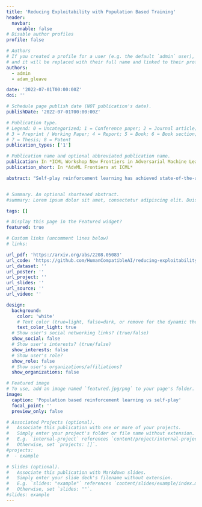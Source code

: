 ```yaml
---
title: 'Reducing Exploitability with Population Based Training'
header:
  navbar:
    enable: false
# Disable author profiles
profile: false

# Authors
# If you created a profile for a user (e.g. the default `admin` user), write the username (folder name) here
# and it will be replaced with their full name and linked to their profile.
authors:
  - admin
  - adam_gleave

date: '2022-07-01T00:00:00Z'
doi: ''

# Schedule page publish date (NOT publication's date).
publishDate: '2022-07-01T00:00:00Z'

# Publication type.
# Legend: 0 = Uncategorized; 1 = Conference paper; 2 = Journal article;
# 3 = Preprint / Working Paper; 4 = Report; 5 = Book; 6 = Book section;
# 7 = Thesis; 8 = Patent
publication_types: ['1']

# Publication name and optional abbreviated publication name.
publication: In *ICML Workshop New Frontiers in Adversarial Machine Learning at ICML 2022*
publication_short: In *AdvML Frontiers at ICML*

abstract: "Self-play reinforcement learning has achieved state-of-the-art, and often superhuman, performance in a variety of zero-sum games. Yet prior work has found that policies that are highly capable against regular opponents can fail catastrophically against *adversarial policies*: an opponent trained explicitly against the victim. Prior defenses using adversarial training were able to make the victim robust to a specific adversary, but the victim remained vulnerable to new ones. We conjecture this limitation was due to insufficient *diversity* of adversaries seen during training. We propose a defense using population based training to pit the victim against a range of opponents. We evaluate this defense's robustness against new adversaries in two low-dimensional environments. We find that our defense increases robustness against adversaries and show that robustness is correlated with the size of the opponent population."


# Summary. An optional shortened abstract.
#summary: Lorem ipsum dolor sit amet, consectetur adipiscing elit. Duis posuere tellus ac convallis placerat. Proin tincidunt magna sed ex sollicitudin condimentum.

tags: []

# Display this page in the Featured widget?
featured: true

# Custom links (uncomment lines below)
# links:

url_pdf: 'https://arxiv.org/abs/2208.05083'
url_code: 'https://github.com/HumanCompatibleAI/reducing-exploitability'
url_dataset: ''
url_poster: ''
url_project: ''
url_slides: ''
url_source: ''
url_video: ''

design:
  background:
    color: 'white'
    # Text color (true=light, false=dark, or remove for the dynamic theme color). 
    text_color_light: true
  # Show user's social networking links? (true/false)
  show_social: false
  # Show user's interests? (true/false)
  show_interests: false
  # Show user's role?
  show_role: false
  # Show user's organizations/affiliations?
  show_organizations: false

# Featured image
# To use, add an image named `featured.jpg/png` to your page's folder.
image:
  caption: 'Population based reinforcement learning vs self-play'
  focal_point: ''
  preview_only: false

# Associated Projects (optional).
#   Associate this publication with one or more of your projects.
#   Simply enter your project's folder or file name without extension.
#   E.g. `internal-project` references `content/project/internal-project/index.md`.
#   Otherwise, set `projects: []`.
#projects:
#  - example

# Slides (optional).
#   Associate this publication with Markdown slides.
#   Simply enter your slide deck's filename without extension.
#   E.g. `slides: "example"` references `content/slides/example/index.md`.
#   Otherwise, set `slides: ""`.
#slides: example
---
```

